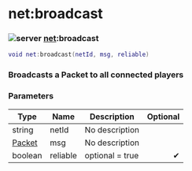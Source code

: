 # net:broadcast

### ![server](../../home/net/.gitbook/assets/server.png) [net](../../home/net/home/net/):broadcast

```lua
void net:broadcast(netId, msg, reliable)
```

### Broadcasts a Packet to all connected players

### Parameters

| Type                                  | Name     | Description     | Optional |
| ------------------------------------- | -------- | --------------- | -------: |
| string                                | netId    | No description  |          |
| [Packet](../../home/net/home/Packet/) | msg      | No description  |          |
| boolean                               | reliable | optional = true |        ✔ |
